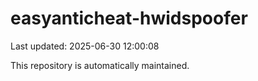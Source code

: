 # easyanticheat-hwidspoofer

Last updated: 2025-06-30 12:00:08

This repository is automatically maintained.
